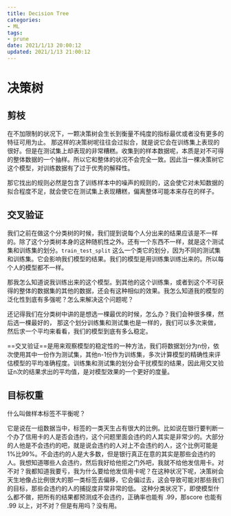 ```yaml
---
title: Decision Tree
categories:
- ML
tags:
- prune
date: 2021/1/13 20:00:12
updated: 2021/1/13 21:00:12
---
```


# 决策树

## 剪枝

在不加限制的状况下，一颗决策树会生长到衡量不纯度的指标最优或者没有更多的特征可用为止。
那这样的决策树呢往往会过拟合，就是说它会在训练集上表现的很好。但是在测试集上却表现的非常糟糕。收集到的样本数据呢，本质是对不可得的整体数据的一个抽样。所以它和整体的状况不会完全一致。因此当一棵决策树它这个模型，对训练数据有了过于优秀的解释性。

那它找出的规则必然是包含了训练样本中的噪声的规则的，这会使它对未知数据的拟合程度不足，就会使它在测试集上表现糟糕，偏离整体可能本来存在的样子。

## 交叉验证

我们之前在做这个分类树的时候，我们提到说每个人分出来的结果应该是不一样的。除了这个分类树本身的这种随机性之外。还有一个东西不一样，就是这个测试集和训练集的划分。`train_test_split` 这么一个类它的划分，因为不同的测试集和训练集。它会影响我们模型的结果。我们的模型是用训练集训练出来的。所以每个人的模型都不一样。

那我怎么知道说我训练出来的这个模型。到其他的这个训练集，或者到这个不可获得的整体的数据集的其他的数据，还会有这种相似的效果。我怎么知道我的模型的泛化性到底有多强呢？怎么来解决这个问题呢？

还记得我们在分类树中讲的是想选一棵最优的时候，怎么办？我们会种很多棵，然后选一棵最好的，
那这个划分训练集和测试集也是一样的，我们可以多次来做，然后求一个平均来看看，我们的模型到底有多么稳定。

==交叉验证==是用来观察模型的稳定性的一种方法，我们将数据划分为n份，依次使用其中一份作为测试集，其他n-1份作为训练集，多次计算模型的精确性来评估模型的平均准确程度。训练集和测试集的划分会干扰模型的结果，因此用交叉验证n次的结果求出的平均值，是对模型效果的一个更好的度量。

## 目标权重

什么叫做样本标签不平衡呢？

它是说在一组数据当中，标签的一类天生占有很大的比例。比如说在银行要判断一个办了信用卡的人是否会违约，这个问题里面会违约的人其实是非常少的。大部分的人他是不会违约的吧，就是说会违约的人对上不会违约的人，这个比例可能是1%比99%。不会违约的人是大多数，但是银行真正在意的其实是那些会违约的人。我想知道哪些人会违约，然后我好给他拒之门外吧，我就不给他发信用卡。对不对？我都知道我要亏，我为什么要给他发信用卡呢？在这种状况下呢，决策树会天生地像占比例很大的那一类标签去偏移，它会偏过去，这会导致可能对那些我们的目标，那些会违约的人的捕捉度非常非常的低。
这种分类状况下，即使模型什么都不做，把所有的结果都预测成不会违约，正确率也能有 .99，那score 也能有 .99 以上，对不对？但是有用吗？没有用。